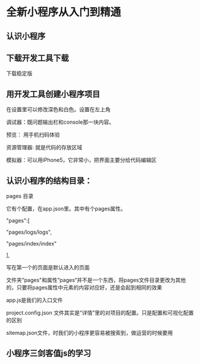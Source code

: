 # 全新小程序从入门到精通

## 认识小程序

## 下载开发工具下载

下载稳定版

## 用开发工具创建小程序项目

在设置里可以修改深色和白色。设置在左上角

调试器：既问题输出栏和console那一块内容。

预览： 用手机扫码体验

资源管理器: 就是代码的存放区域

模拟器：可以用iPhone5，它非常小，把界面主要分给代码编辑区

## 认识小程序的结构目录：

pages 目录

 它有个配置，在app.json里。其中有个pages属性。

"pages":[

"pages/logs/logs",

"pages/index/index"

],

写在第一个的页面是默认进入的页面

 文件夹“pages"和属性”pages“并不是一个东西，将pages文件目录更改为其他的，只要将pages属性中元素的内容对应好，还是会起到相同的效果 

app.js是我们的入口文件

 project.config.json 文件其实是“详情”里的对项目的配置。只是配置和可视化配置的区别

sitemap.json文件，时我们的小程序更容易被搜索到，做运营的时候要用

## 小程序三剑客值js的学习

